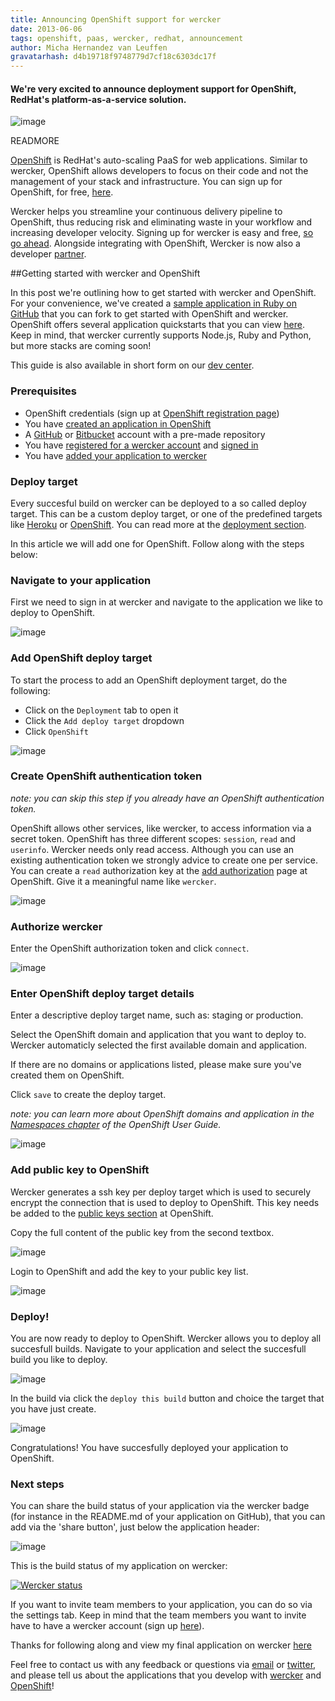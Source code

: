 ```yaml
---
title: Announcing OpenShift support for wercker
date: 2013-06-06
tags: openshift, paas, wercker, redhat, announcement
author: Micha Hernandez van Leuffen
gravatarhash: d4b19718f9748779d7cf18c6303dc17f
---
```


<h4 class="subheader">
We're very excited to announce deployment support for OpenShift, RedHat's platform-as-a-service solution.
</h4>

![image](http://f.cl.ly/items/1U0u181W3L2a1F1V3G0K/wercker%2Bopenshift.png)

READMORE

[OpenShift](https://www.openshift.com/) is RedHat's auto-scaling PaaS for web applications. Similar to wercker, OpenShift allows developers to focus on their code and not the management of your stack and infrastructure. You can sign up for OpenShift, for free, [here](https://openshift.redhat.com/app/account/new).

Wercker helps you streamline your continuous delivery pipeline to OpenShift, thus reducing risk and eliminating waste in your workflow and increasing developer velocity. Signing up for wercker is easy and free, [so go ahead](https://app.wercker.com/users/new/).
Alongside integrating with OpenShift, Wercker is now also a developer [partner](https://www.openshift.com/partners).

##Getting started with wercker and OpenShift

In this post we're outlining how to get started with wercker and OpenShift. For your convenience, we've created a [sample application in Ruby on GitHub](https://github.com/wercker/getting) that you can fork to get started with OpenShift and wercker. OpenShift offers several application quickstarts that you can view [here](https://openshift.redhat.com/app/console/application_types). Keep in mind, that wercker currently supports Node.js, Ruby and Python, but more stacks are coming soon!

This guide is also available in short form on our [dev center](http://devcenter.wercker.com/articles/deployment/openshift.html).

### Prerequisites

* OpenShift credentials (sign up at [OpenShift registration page](https://openshift.redhat.com/app/account/new))
* You have [created an application in OpenShift](https://openshift.redhat.com/app/console/application_types)
* A [GitHub](https://github.com/) or [Bitbucket](http://bitbucket.org) account with a pre-made repository
* You have [registered for a wercker account](https://app.wercker.com/users/new) and [signed in](https://app.wercker.com/users)
* You have [added your application to wercker](/articles/gettingstarted/web.html)


### Deploy target

Every succesful build on wercker can be deployed to a so called deploy target. This can be a custom deploy target, or one of the predefined targets like [Heroku](/articles/deployment/heroku.html) or [OpenShift](#). You can read more at the [deployment section](/articles/deployment/).

In this article we will add one for OpenShift. Follow along with the steps below:

### Navigate to your application
First we need to sign in at wercker and navigate to the application we like to deploy to OpenShift.

![image](http://f.cl.ly/items/0f1W0u1M391m2K2p1n2s/Screen%20Shot%202013-06-06%20at%2011.03.02%20AM.png)

### Add OpenShift deploy target
To start the process to add an OpenShift deployment target, do the following:

* Click on the `Deployment` tab to open it
* Click the `Add deploy target` dropdown
* Click `OpenShift`

![image](http://f.cl.ly/items/3j2b2R2Y0t3e07422p3D/Screen%20Shot%202013-06-06%20at%2011.15.55%20AM.png)

### Create OpenShift authentication token
_note: you can skip this step if you already have an OpenShift authentication token._

OpenShift allows other services, like wercker, to access information via a secret token. OpenShift has three different scopes: `session`, `read` and `userinfo`. Wercker needs only read access. Although you can use an existing authentication token we strongly advice to create one per service. You can create a `read` authorization key at the [add authorization](https://openshift.redhat.com/app/console/authorizations/new) page at OpenShift. Give it a meaningful name like `wercker`.

![image](/assets/deployment-openshift/step3-openshift-auth-token.png)

### Authorize wercker

Enter the OpenShift authorization token and click `connect`.

![image](http://f.cl.ly/items/1N2s0C392U1F0W2R273i/Screen%20Shot%202013-06-06%20at%2010.32.11%20AM.png)

### Enter OpenShift deploy target details

Enter a descriptive deploy target name, such as: staging or production.

Select the OpenShift domain and application that you want to deploy to. Wercker automaticly selected the first available domain and application.

If there are no domains or applications listed, please make sure you've created them on OpenShift.

Click `save` to create the deploy target.

_note: you can learn more about OpenShift domains and application in the [Namespaces chapter](https://access.redhat.com/site/documentation/en-US/OpenShift/2.0/html/User_Guide/chap-OpenShift-User_Guide-Namespaces.html) of the OpenShift User Guide._

![image](http://f.cl.ly/items/1l1U1F380h1N1v0g0v0B/Screen%20Shot%202013-06-06%20at%2010.40.30%20AM.png)

### Add public key to OpenShift

Wercker generates a ssh key per deploy target which is used to securely encrypt the connection that is used to deploy to OpenShift. This key needs be added to the [public keys section](https://openshift.redhat.com/app/console/keys/new) at OpenShift.

Copy the full content of the public key from the second textbox.

![image](http://f.cl.ly/items/091V403J0x0A3x0m1K0I/Screen%20Shot%202013-06-06%20at%2010.42.44%20AM.png)

Login to OpenShift and add the key to your public key list.

![image](http://f.cl.ly/items/2D240N47333K410g0Y2j/Screen%20Shot%202013-06-06%20at%2010.46.09%20AM.png)

### Deploy!

You are now ready to deploy to OpenShift. Wercker allows you to deploy all succesfull builds. Navigate to your application and select the succesfull build you like to deploy.

![image](http://f.cl.ly/items/0f1W0u1M391m2K2p1n2s/Screen%20Shot%202013-06-06%20at%2011.03.02%20AM.png)

In the build via click the `deploy this build` button and choice the target that you have just create.

![image](http://f.cl.ly/items/090u37223b3h0X1s0Y11/Screen%20Shot%202013-06-07%20at%2010.08.39%20AM.png)

Congratulations! You have succesfully deployed your application to OpenShift.

### Next steps

You can share the build status of your application via the wercker badge (for instance in the README.md of your application on GitHub), that you can add via the 'share button', just below the application header:

![image](http://f.cl.ly/items/3c3q1D3b0T19120a2p2P/Screen%20Shot%202013-06-07%20at%2010.11.23%20AM.png)

This is the build status of my application on wercker:

[![Wercker status](https://app.wercker.com/status/15d64ab8845712f6aac2af3c29a85029/m)](https://app.wercker.com/project/bykey/15d64ab8845712f6aac2af3c29a85029)

If you want to invite team members to your application, you can do so via the settings tab. Keep in mind that the team members you want to invite have to have a wercker account (sign up [here](https://app.wercker.com/users/new)).

Thanks for following along and view my final application on wercker [here](https://app.wercker.com/#project/51af33da742779251200246f)

Feel free to contact us with any feedback or questions via [email](pleasemailus@wercker.com) or [twitter](http://twitter.com/wercker), and please tell us about the applications that you develop with [wercker](http://app.wercker.com/sessions/new) and [OpenShift](https://www.openshift.com/)!

